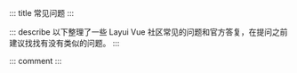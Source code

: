 ::: title 常见问题
:::

::: describe 以下整理了一些 Layui Vue 社区常见的问题和官方答复，在提问之前建议找找有没有类似的问题。
:::

::: comment
:::